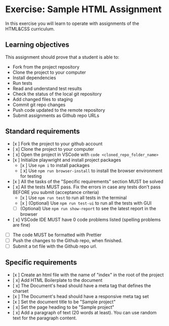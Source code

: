 # Exercise: Sample HTML Assignment

In this exercise you will learn to operate with assignments of the HTML&CSS curriculum.

## Learning objectives

This assignment should prove that a student is able to:

- Fork from the project repository
- Clone the project to your computer
- Install dependencies
- Run tests
- Read and understand test results
- Check the status of the local git repository
- Add changed files to staging
- Commit git repo changes
- Push code updated to the remote repository
- Submit assignments as Github repo URLs

## Standard requirements

- [x ] Fork the project to your github account
- [ x] Clone the project to your computer
- [ x] Open the project in VSCode with `code <cloned_repo_folder_name>`
- [x ] Initialize playwright and install project packages
  - [x ] Use `npm i` to install packages
  - [ x] Use `npm run browser-install` to install the browser environment for testing 
- [x ] All the tasks of the "Specific requirements" section MUST be solved
- [ x] All the tests MUST pass. Fix the errors in case any tests don't pass BEFORE you submit (acceptance criteria)
  - [x ] Use `npm run test` to run all tests in the terminal
  - [x ] (Optional) Use `npm run test-ui` to run all the tests with GUI
  - [ ] (Optional) Use `npm run show-report` to see the latest report in the browser
- [ x] VSCode IDE MUST have 0 code problems listed (spelling problems are fine)
- [ ] The code MUST be formatted with Prettier
- [ ] Push the changes to the Github repo, when finished.
- [ ] Submit a txt file with the Github repo url.

## Specific requirements

- [x ] Create an html file with the name of "index" in the root of the project
- [ x] Add HTML Boilerplate to the document
- [ x] The Document's head should have a meta tag that defines the charset
- [x ] The Document's head should have a responsive meta tag set
- [x ] Set the document title to be "Sample project"
- [ x] Set the page heading to be "Sample project"
- [ x] Add a paragraph of text (20 words at least). You can use random text for the paragraph content.

